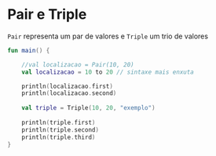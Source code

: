 # Pair e Triple

`Pair` representa um par de valores e `Triple` um trio de valores

~~~ kotlin
fun main() {

    //val localizacao = Pair(10, 20)
    val localizacao = 10 to 20 // sintaxe mais enxuta

    println(localizacao.first)
    println(localizacao.second)
    
    val triple = Triple(10, 20, "exemplo")
    
    println(triple.first)
    println(triple.second)
    println(triple.third)
}
~~~ 